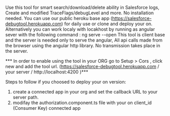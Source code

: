Use this tool for smart search/download/delete ability in Salesforce logs,
Create and modified TraceFlags/debugLevel and more.
No installation needed.
You can use our public heroku base app (https://salesforce-debugtool.herokuapp.com) for daily use or clone and deploy your on.
Alternatively you can work localy with locakhost by running as angular sever with the following command : ng serve --open 
This tool is client base and the server is needed only to serve the angular,
All api calls made from the browser using the angular http library.
No transmission takes place in the server.

*** In order to enable using the tool in your ORG go to Setup > Cors , click new and add the tool url. (https://salesforce-debugtool.herokuapp.com / your server /  http://localhost:4200 )***



Steps to follow if you choosed to deploy your on version:
1. create a connected app in your org and set the callback URL to your server path.
2. modifay the authorization.component.ts file with your on client_id (Consumer Key) connected app

